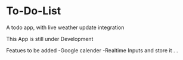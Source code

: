 # To-Do-List
A todo app, with live weather update integration

This App is still under Development

Featues to be added
-Google calender
-Realtime Inputs and store it 
.
.
